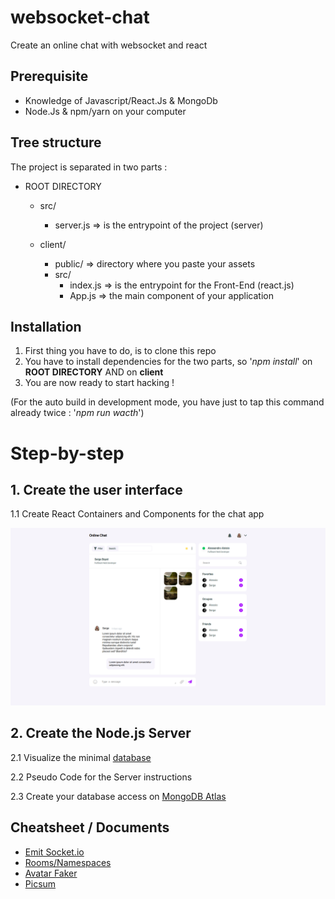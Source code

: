 # websocket-chat

Create an online chat with websocket and react

## Prerequisite

- Knowledge of Javascript/React.Js & MongoDb
- Node.Js & npm/yarn on your computer

## Tree structure

The project is separated in two parts :

- ROOT DIRECTORY

  - src/

    - server.js => is the entrypoint of the project (server)

  - client/
    - public/ => directory where you paste your assets
    - src/
      - index.js => is the entrypoint for the Front-End (react.js)
      - App.js => the main component of your application

## Installation

1. First thing you have to do, is to clone this repo
2. You have to install dependencies for the two parts,
   so '_npm install_' on **ROOT DIRECTORY** AND on **client**
3. You are now ready to start hacking !

(For the auto build in development mode, you have just to tap this command already twice : '_npm run wacth_')

# Step-by-step

## 1. Create the user interface

1.1 Create React Containers and Components for the chat app

![Result](/docs/images/screenshot0.png)

## 2. Create the Node.js Server

2.1 Visualize the minimal [database](/docs/images/Websocket-Database.png)

2.2 Pseudo Code for the Server instructions

2.3 Create your database access on [MongoDB Atlas](https://www.mongodb.com/cloud/atlas)

## Cheatsheet / Documents

- [Emit Socket.io](https://socket.io/docs/emit-cheatsheet/)
- [Rooms/Namespaces](https://socket.io/docs/rooms-and-namespaces/)
- [Avatar Faker](https://pravatar.cc/)
- [Picsum](https://picsum.photos/)

